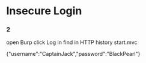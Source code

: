 # Insecure Login
### 2
open Burp click Log in find in HTTP history start.mvc

{"username":"CaptainJack","password":"BlackPearl"}